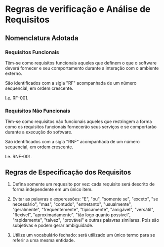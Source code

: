 # Regras de verificação e Análise de Requisitos

## Nomenclatura Adotada

### Requisitos Funcionais

Têm-se como requisitos funcionais aqueles que definem o que o software deverá fornecer e seu comportamento durante a interação com o ambiente externo.

São identificados com a sigla "RF" acompanhada de um número sequencial, em ordem crescente.

I.e. RF-001.

### Requisitos Não Funcionais

Têm-se como requisitos não funcionais aqueles que restringem a forma como os requisitos funcionais fornecerão seus serviços e se comportarão durante a execução do software.

São identificados com a sigla "RNF" acompanhada de um número sequencial, em ordem crescente.

I.e. RNF-001.

## Regras de Especificação dos Requisitos

1. Defina somente um requesito por vez: cada requisito será descrito de forma independente em um único item.

1. Evitar as palavras e experessões: "E", "ou", "somente se", "exceto", "se necessário", "mas", "contudo", "entretanto", "usualmente", "geralmente", "frequentemente", "tipicamente", "amigável", "versátil", "flexível", "aproximadamente", "tão logo quanto possível", "rapidamente", "talvez", "provável" e outras palavras similares. Pois são subjetivas e podem gerar ambiguidade. 

1. Utilize um vocabulário fechado: será utilizado um único termo para se referir a uma mesma entidade.
